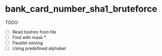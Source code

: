 # bank_card_number_sha1_bruteforce

TODO:
- [ ] Read hashes from file
- [ ] Find with mask *
- [ ] Parallel solving
- [ ] Using predefined alphabet
